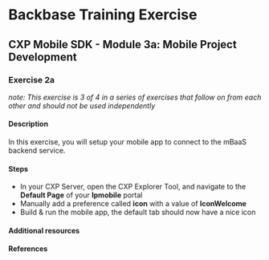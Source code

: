 # Backbase Training Exercise

## CXP Mobile SDK - Module 3a: Mobile Project Development

### Exercise 2a

_note: This exercise is 3 of 4 in a series of exercises that follow on from each other and should not be used independently_

#### Description

In this exercise, you will setup your mobile app to connect to the mBaaS backend service.

#### Steps

 - In your CXP Server, open the CXP Explorer Tool, and navigate to the **Default Page** of your **lpmobile** portal
 - Manually add a preference called **icon** with a value of **IconWelcome**
 - Build & run the mobile app, the default tab should now have a nice icon

#### Additional resources

#### References
